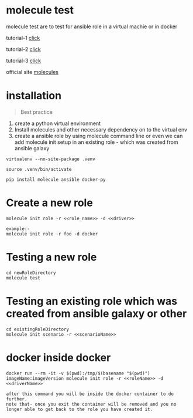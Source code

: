 # molecule test

molecule test are to test for ansible role in a virtual machie or in docker

tutorial-1 [click](https://zapier.com/engineering/ansible-molecule/)

tutorial-2 [click](https://blog.opsfactory.rocks/testing-ansible-roles-with-molecule-97ceca46736a)

tutorial-3 [click](https://www.digitalocean.com/community/tutorials/how-to-test-ansible-roles-with-molecule)

official site [molecules](https://molecule.readthedocs.io/en/latest/)

# installation
> Best practice
1. create a python virtual environment
2. Install molecules and other necessary dependency on to the virtual env
3. create a ansible role by using molecule command line or even we can add molecule init setup in an existing role - which was created from ansible galaxy
````
virtualenv --no-site-package .venv

source .venv/bin/activate

pip install molecule ansible docker-py

````
# Create a new role
````
molecule init role -r <<role_name>> -d <<driver>>

example:-
molecule init role -r foo -d docker

````
# Testing a new role
````
cd newRoleDirectory
molecule test
````

# Testing an existing role which was created from ansible galaxy or other
````
cd existingRoleDirectory
molecule init scenario -r <<scenarioName>>
````

# docker inside docker
````
docker run --rm -it -v $(pwd):/tmp/$(basename "$(pwd)") imageName:imageVersion molecule init role -r <<roleName>> -d <<driverName>>

after this command you will be inside the docker container to do further.
note that- once you exit the container will be removed and you no longer able to get back to the role you have created it.
````



